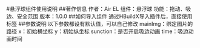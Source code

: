 #悬浮球组件使用说明
##著作信息
作者：Air EL
组件：悬浮球
功能：拖动、吸边、安全范围
版本：1.0.0
##如何导入组件
通过HBuildX导入插件后，直接使用<airel-floatball></airel-floatball>标签
##参数说明
以下参数都设有默认值，可以自己修改
mainImg：绑定图片的路径
x：初始横坐标
y：初始纵坐标
sunction：是否开启吸边动画
time：吸边动画时间